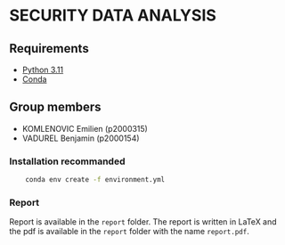 # SECURITY DATA ANALYSIS

## Requirements  
- [Python 3.11](https://www.python.org/downloads/release/python-31110/)
- [Conda](https://docs.anaconda.com/miniconda/) 


## Group members
- KOMLENOVIC Emilien (p2000315)  
- VADUREL Benjamin (p2000154)  

### Installation recommanded

```bash
    conda env create -f environment.yml
```
### Report

Report is available in the `report` folder. The report is written in LaTeX and the pdf is available in the `report` folder with the name `report.pdf`.


